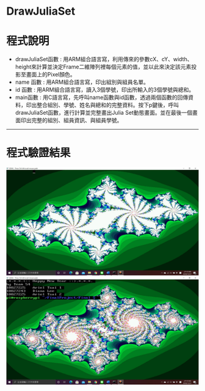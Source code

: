 # DrawJuliaSet

# 程式說明
- drawJuliaSet函數 : 用ARM組合語言寫，利用傳來的參數cX、cY、width、height來計算並決定Frame二維陣列裡每個元素的值，並以此來決定該元素投影至畫面上的Pixel顏色。
- name 函數 : 用ARM組合語言寫，印出組別與組員名單。
- id 函數 : 用ARM組合語言寫，讀入3個學號，印出所輸入的3個學號與總和。
- main函數 : 用C語言寫，先呼叫name函數與id函數，透過兩個函數的回傳資料，印出整合組別、學號、姓名與總和的完整資料。按下p鍵後，呼叫drawJuliaSet函數，進行計算並完整畫出Julia Set動態畫面。並在最後一個畫面印出完整的組別、組員資訊、與組員學號。


---
# 程式驗證結果
![image](https://github.com/YunTing-Lee/DrawJuliaSet/blob/main/Picture/julia5.jpg)
![image](https://github.com/YunTing-Lee/DrawJuliaSet/blob/main/Picture/julia6.jpg)